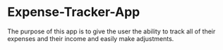 # Expense-Tracker-App
The purpose of this app is to give the user the ability to track all of their expenses and their income and easily make adjustments. 
